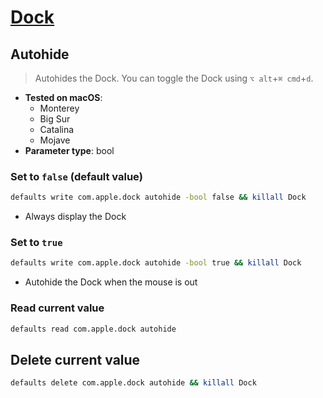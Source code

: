 # [Dock](../readme.md)

## Autohide

> Autohides the Dock. You can toggle the Dock using `⌥ alt`+`⌘ cmd`+`d`.

- **Tested on macOS**:
  * Monterey
  * Big Sur
  * Catalina
  * Mojave
- **Parameter type**: bool

### Set to `false` (default value)
```bash
defaults write com.apple.dock autohide -bool false && killall Dock
```
- Always display the Dock

### Set to `true`
```bash
defaults write com.apple.dock autohide -bool true && killall Dock
```
- Autohide the Dock when the mouse is out

### Read current value
```bash
defaults read com.apple.dock autohide
```

## Delete current value
```bash
defaults delete com.apple.dock autohide && killall Dock
```
